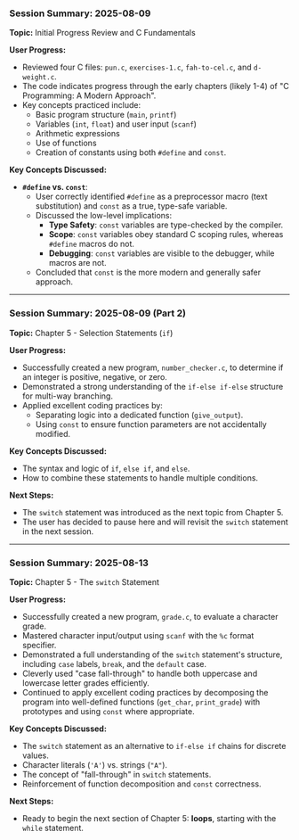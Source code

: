 ### Session Summary: 2025-08-09

**Topic:** Initial Progress Review and C Fundamentals

**User Progress:**
- Reviewed four C files: `pun.c`, `exercises-1.c`, `fah-to-cel.c`, and `d-weight.c`.
- The code indicates progress through the early chapters (likely 1-4) of "C Programming: A Modern Approach".
- Key concepts practiced include:
    - Basic program structure (`main`, `printf`)
    - Variables (`int`, `float`) and user input (`scanf`)
    - Arithmetic expressions
    - Use of functions
    - Creation of constants using both `#define` and `const`.

**Key Concepts Discussed:**
- **`#define` vs. `const`**:
    - User correctly identified `#define` as a preprocessor macro (text substitution) and `const` as a true, type-safe variable.
    - Discussed the low-level implications:
        - **Type Safety**: `const` variables are type-checked by the compiler.
        - **Scope**: `const` variables obey standard C scoping rules, whereas `#define` macros do not.
        - **Debugging**: `const` variables are visible to the debugger, while macros are not.
    - Concluded that `const` is the more modern and generally safer approach.

---

### Session Summary: 2025-08-09 (Part 2)

**Topic:** Chapter 5 - Selection Statements (`if`)

**User Progress:**
- Successfully created a new program, `number_checker.c`, to determine if an integer is positive, negative, or zero.
- Demonstrated a strong understanding of the `if-else if-else` structure for multi-way branching.
- Applied excellent coding practices by:
    - Separating logic into a dedicated function (`give_output`).
    - Using `const` to ensure function parameters are not accidentally modified.

**Key Concepts Discussed:**
- The syntax and logic of `if`, `else if`, and `else`.
- How to combine these statements to handle multiple conditions.

**Next Steps:**
- The `switch` statement was introduced as the next topic from Chapter 5.
- The user has decided to pause here and will revisit the `switch` statement in the next session.
---

### Session Summary: 2025-08-13

**Topic:** Chapter 5 - The `switch` Statement

**User Progress:**
- Successfully created a new program, `grade.c`, to evaluate a character grade.
- Mastered character input/output using `scanf` with the `%c` format specifier.
- Demonstrated a full understanding of the `switch` statement's structure, including `case` labels, `break`, and the `default` case.
- Cleverly used "case fall-through" to handle both uppercase and lowercase letter grades efficiently.
- Continued to apply excellent coding practices by decomposing the program into well-defined functions (`get_char`, `print_grade`) with prototypes and using `const` where appropriate.

**Key Concepts Discussed:**
- The `switch` statement as an alternative to `if-else if` chains for discrete values.
- Character literals (`'A'`) vs. strings (`"A"`).
- The concept of "fall-through" in `switch` statements.
- Reinforcement of function decomposition and `const` correctness.

**Next Steps:**
- Ready to begin the next section of Chapter 5: **loops**, starting with the `while` statement.